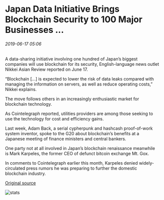 # Japan Data Initiative Brings Blockchain Security to 100 Major Businesses ...

###### 2019-06-17 05:06

A data-sharing initiative involving one hundred of Japan’s biggest companies will use blockchain for its security, English-language news outlet Nikkei Asian Review reported on June 17.

“Blockchain \[...\] is expected to lower the risk of data leaks compared with managing the information on servers, as well as reduce operating costs,” Nikkei explains.

The move follows others in an increasingly enthusiastic market for blockchain technology.

As Cointelegraph reported, utilities providers are among those seeking to use the technology for cost and efficiency gains.

Last week, Adam Back, a serial cypherpunk and hashcash proof-of-work system inventor, spoke to the G20 about blockchain’s benefits at a Japanese meeting of finance ministers and central bankers.

One party not at all involved in Japan’s blockchain renaissance meanwhile is Mark Karpeles, the former CEO of defunct bitcoin exchange Mt. Gox.

In comments to Cointelegraph earlier this month, Karpeles denied widely-circulated press rumors he was preparing to further the domestic blockchain industry.

[Original source](https://cointelegraph.com/news/japan-data-initiative-brings-blockchain-security-to-100-major-businesses)

![stats](https://c.statcounter.com/11760860/0/a89fa40b/1/ "stats")